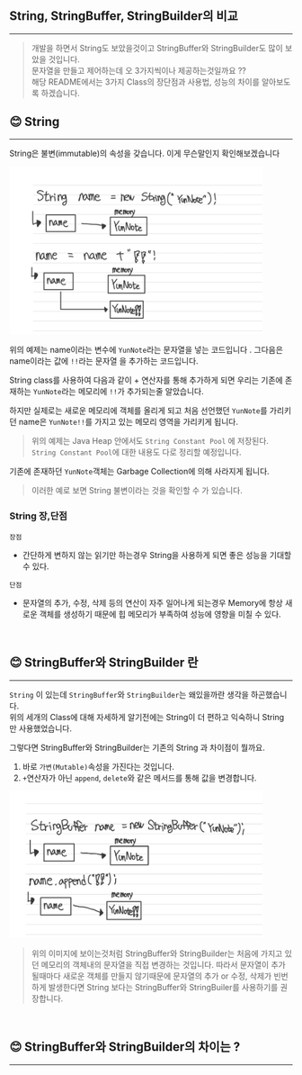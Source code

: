 ## String, StringBuffer, StringBuilder의 비교 

---

>개발을 하면서 String도 보았을것이고 StringBuffer와 StringBuilder도 많이 보았을 것입니다.<br>
>문자열을 만들고 제어하는데 오 3가지씩이나 제공하는것일까요 ??<br>
>해당 README에서는 3가지 Class의 장단점과 사용법, 성능의 차이를 알아보도록 하겠습니다.<br>


## 😊 String 

---

String은 불변(immutable)의 속성을 갖습니다. 이게 무슨말인지 확인해보겠습니다

<img src="./String_sample.jpg" alt="" width="450" />

위의 예제는 name이라는 변수에 `YunNote`라는 문자열을 넣는 코드입니다 .
그다음은 name이라는 값에 `!!`라는 문자열 을 추가하는 코드입니다. 

String class를 사용하여 다음과 같이 + 연산자를 통해 추가하게 되면 우리는 기존에 존재하는 `YunNote`라는 메모리에 `!!`가 추가되는줄 알았습니다.

하지만 실제로는 새로운 메모리에 객체를 올리게 되고 처음 선언했던 `YunNote`를 가리키던 name은 `YunNote!!`를 가지고 있는 메모리 영역을 가리키게 됩니다.<br>
>위의 예제는 Java Heap 안에서도 `String Constant Pool` 에 저장된다. `String Constant Pool`에 대한 내용도 다로 정리할 예정입니다.

기존에 존재하던 `YunNote`객체는 Garbage Collection에 의해 사라지게 됩니다.

> 이러한 예로 보면 String 불변이라는 것을 확인할 수 가  있습니다.

### String 장,단점

`장점 `
 - 간단하게 변하지 않는 읽기만 하는경우 String을 사용하게 되면 좋은 성능을 기대할 수 있다.

`단점`
 - 문자열의 추가, 수정, 삭제 등의 연산이 자주 일어나게 되는경우 Memory에 항상 새로운 객체를 생성하기 때문에 힙 메모리가 부족하여 성능에 영향을 미칠 수 있다.


<br>

## 😊 StringBuffer와 StringBuilder 란 

---

`String` 이 있는데 `StringBuffer`와 `StringBuilder`는 왜있을까란 생각을 하곤했습니다.<br>
위의 세개의 Class에 대해 자세하게 알기전에는 String이 더 편하고 익숙하니 String 만 사용했었습니다.

그렇다면 StringBuffer와 StringBuilder는 기존의 String 과 차이점이 뭘까요.

1. 바로 `가변(Mutable)`속성을 가진다는 것입니다.
2. `+`연산자가 아닌 `append`, `delete`와 같은 메서드를 통해 값을  변경합니다.

<img src="./StringBuilderBuffer.jpg" alt="" width="450" />

>위의 이미지에 보이는것처럼 StringBuffer와 StringBuilder는 처음에 가지고 있던 메모리의 객체내의 문자열을 직접 변경하는 것입니다.
따라서 문자열이 추가될때마다 새로운 객체를 만들지 않기때문에 문자열의 추가 or 수정, 삭제가 빈번하게 발생한다면 String 보다는 StringBuffer와 StringBuiler를 사용하기를 권장합니다.

<br>

## 😊 StringBuffer와 StringBuilder의 차이는 ?

---

